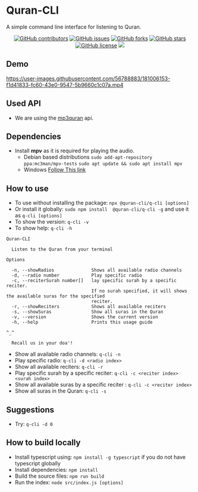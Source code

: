 # Quran-CLI
A simple command line interface for listening to Quran.

<div align="center">
  
[![GitHub contributors](https://img.shields.io/github/contributors/Mostafa-wael/Quran-cli)](https://img.shields.io/github/contributors/Mostafa-wael/Quran-cli)
[![GitHub issues](https://img.shields.io/github/issues/Mostafa-wael/Quran-cli)](https://github.com/Mostafa-wael/Quran-cli/issues)
[![GitHub forks](https://img.shields.io/github/forks/Mostafa-wael/Quran-cli)](https://github.com/Mostafa-wael/Quran-cli/network)
[![GitHub stars](https://img.shields.io/github/stars/Mostafa-wael/Quran-cli)](https://github.com/Mostafa-wael/Quran-cli/stargazers)
[![GitHub license](https://img.shields.io/github/license/Mostafa-wael/Quran-cli)](https://github.com/Mostafa-wael/Quran-cli/blob/master/LICENSE)
<img src="https://img.shields.io/github/languages/top/Mostafa-wael/Quran-cli"> 

  
</div>

## Demo
https://user-images.githubusercontent.com/56788883/181006153-f1d41833-fc60-43e0-9547-5b9660c1c07a.mp4

## Used API
- We are using the [mp3quran](https://mp3quran.net/eng/api) api.
## Dependencies
- Install **mpv** as it is required for playing the audio.
  - Debian based distributions
`sudo add-apt-repository ppa:mc3man/mpv-tests`
`sudo apt update && sudo apt install mpv`
  - Windows
[Follow This link](https://mpv.io/installation/#:~:text=master%20is%20recommended.-,Windows,-All%20binary%20packages)


## How to use
- To use without installing the package: `npx @quran-cli/q-cli [options]`
- Or install it globally: `sudo npm install  @quran-cli/q-cli -g` and use it as `q-cli [options]`
- To show the version: `q-cli -v`
- To show help: `q-cli -h`
```
Quran-CLI

  Listen to the Quran from your terminal 

Options

  -n, --showRadios              Shows all available radio channels                                            
  -d, --radio number            Play specific radio                                                           
  -c, --reciterSurah number[]   lay specific surah by a specific reciter.                                     
                                If no surah specified, it will shows the available suras for the specified    
                                reciter.                                                                      
  -r, --showReciters            Shows all available reciters                                                  
  -s, --showSuras               Show all suras in the Quran                                                   
  -v, --version                 Shows the current version                                                     
  -h, --help                    Prints this usage guide                                                       

^_^

  Recall us in your doa'!  
```
- Show all available radio channels: `q-cli -n`
- Play specific radio: `q-cli -d <radio index>`
- Show all available reciters: `q-cli -r`
- Play specific surah by a specific reciter: `q-cli -c <reciter index>  <surah index>`
- Show all available suras by a specific reciter : `q-cli -c <reciter index>`
- Show all suras in the Quran: `q-cli -s`

## Suggestions
- Try: `q-cli -d 0`

## How to build locally
- Install typescript using: `npm install -g typescript` if you do not have typescript globally
- Install dependencies: `npm install`
- Build the source files: `npm run build`
- Run the index: `node src/index.js [options]`
